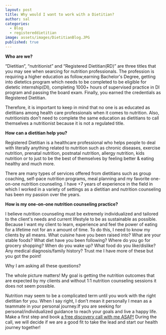 ```yaml
---
layout: post
title: Why would I want to work with a Dietitian?
author: sal
categories:
  - Blog
  - registereddietitian
image: assets/images/DietitianBlog.JPG
published: true
---
```


**Who are we?**

“Dietitian”, “nutritionist” and “Registered Dietitian(RD)” are three titles that you may see when searcing for nutrition professionals. The profession is requiring a higher education as follow;earning Bachelor's Degree, getting into dietetics program which needs to be completed to be eligible for dietetic internship(DI), completing 1000+ hours of supervised practice in DI program and passing the board exam. Finally, you earned the credentials as Registered Dietitian. 

Therefore, it is important to keep in mind that no one is as educated as dietitians among health care professionals when it comes to nutrition. Also, nutritionists don't need to complete the same education as dietitians to call themselves a nutritionist because it is not a regulated title. 

**How can a dietitian help you?**

Registered Dietitian is a healthcare professional who helps people to deal with literally anything related to nutrition such as chronic diseases, exercise nutrition, prenatal nutrition, postnatal nutrition, allergy nutrition, kids nutrition or to just to be the best of themselves by feeling better & eating healthy and much more. 

There are many types of services offered from dietitians such as group coaching, self-pace nutrition programs, meal planning and my favorite one-on-one nutrition counseling. I have +7 years of experience in the field in which I worked in a variety of settings as a dietitian and nutrition counseling has been my passion over the years. 

**How is my one-on-one nutrition counseling practice?**

I believe nutrition counseling must be extremely individualized and tailored to the client's needs and current lifestyle to be as sustainable as possible. Because I want my client to learn, experience and feel the power of eating for a lifetime not for an x amount of time. To do this, I need to know my clients by all means. What cuisine have you been raised into? What are your stable foods?  What diet have you been following? Where do you go for  grocery shopping? When do you wake up? What food do you like/dislike? Any medical diagnosis/family history? Trust me I have more of these but you got the point! 

Why I am asking all these questions? 

The whole picture matters! My goal is getting the nutrition outcomes that are expected by my clients and  without 1:1 nutrition counseling sessions it does not seem possible. 

Nutrition may seem to be a complicated term until you work with the right dietitian for you. When I say right, I don’t mean it personally I mean as a teammate in your personal journey.If you are seeking for personal/individualized guidance to reach your goals and live a happy life. Make a first step and book [a free discovery call with me ASAP!](https://calendly.com/dietitiannewyork/15min "calendly ") During the call, we will decide if we are a good fit to take the lead and start our health journey together!
